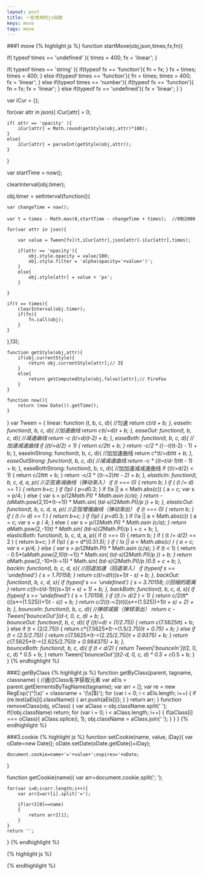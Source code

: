 ```yaml
---
layout: post
title: 一些常用的js函数
keys: move
tags: move
---
```


###1 move
{% highlight js %}
function startMove(obj,json,times,fx,fn){
    
if( typeof times == 'undefined' ){
    times = 400;
    fx = 'linear';
}

if( typeof times == 'string' ){
    if(typeof fx == 'function'){
        fn = fx;
    }
    fx = times;
    times = 400;
}
else if(typeof times == 'function'){
    fn = times;
    times = 400;
    fx = 'linear';
}
else if(typeof times == 'number'){
    if(typeof fx == 'function'){
        fn = fx;
        fx = 'linear';
    }
    else if(typeof fx == 'undefined'){
        fx = 'linear';
    }
}

var iCur = {};

for(var attr in json){
    iCur[attr] = 0;
    
    if( attr == 'opacity' ){
        iCur[attr] = Math.round(getStyle(obj,attr)*100);
    }
    else{
        iCur[attr] = parseInt(getStyle(obj,attr));
    }
    
}

var startTime = now();

clearInterval(obj.timer);

obj.timer = setInterval(function(){
    
    var changeTime = now();
    
    var t = times - Math.max(0,startTime - changeTime + times);  //0到2000
    
    for(var attr in json){
        
        var value = Tween[fx](t,iCur[attr],json[attr]-iCur[attr],times);
        
        if(attr == 'opacity'){
            obj.style.opacity = value/100;
            obj.style.filter = 'alpha(opacity='+value+')';
        }
        else{
            obj.style[attr] = value + 'px';
        }
        
    }
    
    if(t == times){
        clearInterval(obj.timer);
        if(fn){
            fn.call(obj);
        }
    }
    
},13);
    
    function getStyle(obj,attr){
        if(obj.currentStyle){
            return obj.currentStyle[attr];// IE
        }
        else{
            return getComputedStyle(obj,false)[attr];// FireFox
        }
    }
    
    function now(){
        return (new Date()).getTime();
    }
    
}
var Tween = {
    linear: function (t, b, c, d){  //匀速
        return c*t/d + b;
    },
    easeIn: function(t, b, c, d){  //加速曲线
        return c*(t/=d)*t + b;
    },
    easeOut: function(t, b, c, d){  //减速曲线
        return -c *(t/=d)*(t-2) + b;
    },
    easeBoth: function(t, b, c, d){  //加速减速曲线
        if ((t/=d/2) < 1) {
            return c/2*t*t + b;
        }
        return -c/2 * ((--t)*(t-2) - 1) + b;
    },
    easeInStrong: function(t, b, c, d){  //加加速曲线
        return c*(t/=d)*t*t*t + b;
    },
    easeOutStrong: function(t, b, c, d){  //减减速曲线
        return -c * ((t=t/d-1)*t*t*t - 1) + b;
    },
    easeBothStrong: function(t, b, c, d){  //加加速减减速曲线
        if ((t/=d/2) < 1) {
            return c/2*t*t*t*t + b;
        }
        return -c/2 * ((t-=2)*t*t*t - 2) + b;
    },
    elasticIn: function(t, b, c, d, a, p){  //正弦衰减曲线（弹动渐入）
        if (t === 0) { 
            return b; 
        }
        if ( (t /= d) == 1 ) {
            return b+c; 
        }
        if (!p) {
            p=d*0.3; 
        }
        if (!a || a < Math.abs(c)) {
            a = c; 
            var s = p/4;
        } else {
            var s = p/(2*Math.PI) * Math.asin (c/a);
        }
        return -(a*Math.pow(2,10*(t-=1)) * Math.sin( (t*d-s)*(2*Math.PI)/p )) + b;
    },
    elasticOut: function(t, b, c, d, a, p){    //正弦增强曲线（弹动渐出）
        if (t === 0) {
            return b;
        }
        if ( (t /= d) == 1 ) {
            return b+c;
        }
        if (!p) {
            p=d*0.3;
        }
        if (!a || a < Math.abs(c)) {
            a = c;
            var s = p / 4;
        } else {
            var s = p/(2*Math.PI) * Math.asin (c/a);
        }
        return a*Math.pow(2,-10*t) * Math.sin( (t*d-s)*(2*Math.PI)/p ) + c + b;
    },    
    elasticBoth: function(t, b, c, d, a, p){
        if (t === 0) {
            return b;
        }
        if ( (t /= d/2) == 2 ) {
            return b+c;
        }
        if (!p) {
            p = d*(0.3*1.5);
        }
        if ( !a || a < Math.abs(c) ) {
            a = c; 
            var s = p/4;
        }
        else {
            var s = p/(2*Math.PI) * Math.asin (c/a);
        }
        if (t < 1) {
            return - 0.5*(a*Math.pow(2,10*(t-=1)) * 
                    Math.sin( (t*d-s)*(2*Math.PI)/p )) + b;
        }
        return a*Math.pow(2,-10*(t-=1)) * 
                Math.sin( (t*d-s)*(2*Math.PI)/p )*0.5 + c + b;
    },
    backIn: function(t, b, c, d, s){     //回退加速（回退渐入）
        if (typeof s == 'undefined') {
           s = 1.70158;
        }
        return c*(t/=d)*t*((s+1)*t - s) + b;
    },
    backOut: function(t, b, c, d, s){
        if (typeof s == 'undefined') {
            s = 3.70158;  //回缩的距离
        }
        return c*((t=t/d-1)*t*((s+1)*t + s) + 1) + b;
    }, 
    backBoth: function(t, b, c, d, s){
        if (typeof s == 'undefined') {
            s = 1.70158; 
        }
        if ((t /= d/2 ) < 1) {
            return c/2*(t*t*(((s*=(1.525))+1)*t - s)) + b;
        }
        return c/2*((t-=2)*t*(((s*=(1.525))+1)*t + s) + 2) + b;
    },
    bounceIn: function(t, b, c, d){    //弹球减振（弹球渐出）
        return c - Tween['bounceOut'](d-t, 0, c, d) + b;
    },       
    bounceOut: function(t, b, c, d){
        if ((t/=d) < (1/2.75)) {
            return c*(7.5625*t*t) + b;
        } else if (t < (2/2.75)) {
            return c*(7.5625*(t-=(1.5/2.75))*t + 0.75) + b;
        } else if (t < (2.5/2.75)) {
            return c*(7.5625*(t-=(2.25/2.75))*t + 0.9375) + b;
        }
        return c*(7.5625*(t-=(2.625/2.75))*t + 0.984375) + b;
    },      
    bounceBoth: function(t, b, c, d){
        if (t < d/2) {
            return Tween['bounceIn'](t*2, 0, c, d) * 0.5 + b;
        }
        return Tween['bounceOut'](t*2-d, 0, c, d) * 0.5 + c*0.5 + b;
    }
}
{% endhighlight %}

###2.getByClass
{% highlight js %}
function getByClass(parent, tagname, classname) { //通过Class名字获取元素
    var aEls = parent.getElementsByTagName(tagname);
    var arr = [];
    var re = new RegExp('(^|\\s)' + classname + '(\\s|$)');
    for (var i = 0; i < aEls.length; i++) {
        if (re.test(aEls[i].className)) {
            arr.push(aEls[i]);
        }
    }
    return arr;
}
function removeClass(obj, oClass) {
    var aClass = obj.className.split(' ');
    if(!obj.className) return;
    for (var i = 0; i < aClass.length; i++) {
        if(aClass[i] === oClass){
            aClass.splice(i, 1);
            obj.className = aClass.join(' ');
        }
    }
}
{% endhighlight %}


###3.cookie
{% highlight js %}
function setCookie(name, value, iDay){
    var oDate=new Date();
    oDate.setDate(oDate.getDate()+iDay);

    document.cookie=name+'='+value+';expires='+oDate;
}

function getCookie(name){
    var arr=document.cookie.split('; ');

    for(var i=0;i<arr.length;i++){
        var arr2=arr[i].split('=');

        if(arr2[0]==name)
        {
            return arr2[1];
        }
    }
    return '';
}
{% endhighlight %}


{% highlight js %}

{% endhighlight %}